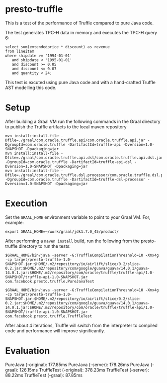 presto-truffle
==============

This is a test of the performance of Truffle compared to pure Java code.

The test generates TPC-H data in memory and executes the TPC-H query 6:
```
select sum(extendedprice * discount) as revenue      
from lineitem                                        
where shipdate >= '1994-01-01'                       
   and shipdate < '1995-01-01'                       
   and discount >= 0.05                              
   and discount <= 0.07                              
   and quantity < 24;                                
```

This test is excuted using pure Java code and with a hand-crafted Truffle AST modelling this code.

Setup
=====

After building a Graal VM run the following commands in the Graal directory 
to publish the Truffle artifacts to the local maven repository
```
mvn install:install-file -Dfile=./graal/com.oracle.truffle.api/com.oracle.truffle.api.jar -DgroupId=com.oracle.truffle -DartifactId=truffle-api -Dversion=1.0-SNAPSHOT -Dpackaging=jar
mvn install:install-file -Dfile=./graal/com.oracle.truffle.api.dsl/com.oracle.truffle.api.dsl.jar -DgroupId=com.oracle.truffle -DartifactId=truffle-api-dsl -Dversion=1.0-SNAPSHOT -Dpackaging=jar
mvn install:install-file -Dfile=./graal/com.oracle.truffle.dsl.processor/com.oracle.truffle.dsl.processor.jar -DgroupId=com.oracle.truffle -DartifactId=truffle-dsl-processor -Dversion=1.0-SNAPSHOT -Dpackaging=jar
```

Execution
=========

Set the `GRAAL_HOME` environment variable to point to your Graal VM.  For, example:

```
export GRAAL_HOME=~/work/graal/jdk1.7.0_45/product/
```

After performing a `maven install` build, run the following from the presto-truffle directory to run the tests:

```
$GRAAL_HOME/bin/java -server -G:TruffleCompilationThreshold=10 -Xmx4g -cp target/presto-truffle-1.0-SNAPSHOT.jar:$HOME/.m2/repository/io/airlift/slice/0.2/slice-0.2.jar:$HOME/.m2/repository/com/google/guava/guava/14.0.1/guava-14.0.1.jar:$HOME/.m2/repository/com/oracle/truffle/truffle-api/1.0-SNAPSHOT/truffle-api-1.0-SNAPSHOT.jar com.facebook.presto.truffle.PureJavaTest
```

```
$GRAAL_HOME/bin/java -server -G:TruffleCompilationThreshold=10 -Xmx4g -cp target/presto-truffle-1.0-SNAPSHOT.jar:$HOME/.m2/repository/io/airlift/slice/0.2/slice-0.2.jar:$HOME/.m2/repository/com/google/guava/guava/14.0.1/guava-14.0.1.jar:$HOME/.m2/repository/com/oracle/truffle/truffle-api/1.0-SNAPSHOT/truffle-api-1.0-SNAPSHOT.jar com.facebook.presto.truffle.TruffleTest
```

After about 4 iterations, Truffle will switch from the interpreter to compiled code and performance will improve significantly.


Evaluation
==========
PureJava (-original):    177.85ms
PureJava (-server):      178.26ms
PureJava (-graal):       126.15ms
TruffleTest (-original): 378.23ms
TruffleTest (-server):    88.22ms
TruffleTest (-graal):     87.85ms

